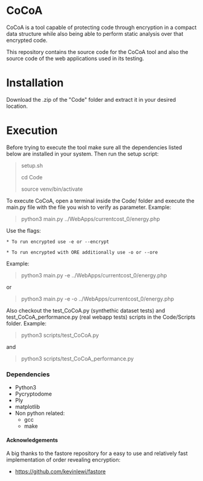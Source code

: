 # CoCoA

CoCoA is a tool capable of protecting code through encryption in a compact data structure while also  being able to perform static analysis over that encrypted code. 

This repository contains the source code for the CoCoA tool and also the source code of the web applications used in its testing.

# Installation

Download the .zip of the "Code" folder and extract it in your desired location.

# Execution


Before trying to execute the tool make sure all the dependencies listed below are installed in your system. Then run the setup script:

> setup.sh
> 
> cd Code
> 
> source venv/bin/activate

To execute CoCoA, open a terminal inside the Code/ folder and execute the main.py file with the file you wish to verify as parameter. Example:

> python3 main.py ../WebApps/currentcost_0/energy.php

Use the flags:

    * To run encrypted use -e or --encrypt
    
    * To run encrypted with ORE additionally use -o or --ore

Example:

> python3 main.py -e ../WebApps/currentcost_0/energy.php

or 

> python3 main.py -e -o ../WebApps/currentcost_0/energy.php

Also checkout the test_CoCoA.py (synthethic dataset tests) and test_CoCoA_performance.py (real webapp tests) scripts in the Code/Scripts folder. Example:

> python3 scripts/test_CoCoA.py

and

> python3 scripts/test_CoCoA_performance.py


### Dependencies
- Python3
- Pycryptodome
- Ply
- matplotlib
- Non python related:
  - gcc
  - make


#### Acknowledgements

A big thanks to the fastore repository for a easy to use and relatively fast implementation of order revealing encryption:
- https://github.com/kevinlewi/fastore


 
